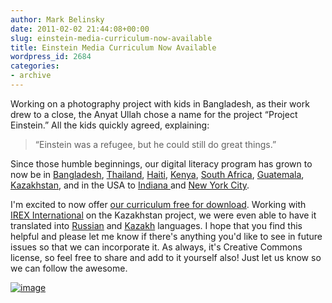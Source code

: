 ```yaml
---
author: Mark Belinsky
date: 2011-02-02 21:44:08+00:00
slug: einstein-media-curriculum-now-available
title: Einstein Media Curriculum Now Available
wordpress_id: 2684
categories:
- archive
---
```


Working on a photography project with kids in Bangladesh, as their work drew to a close, the Anyat Ullah chose a name for the  project “Project Einstein.” All the kids quickly agreed, explaining:


> “Einstein was a refugee,  but he could still do great things.”


Since those humble beginnings, our digital literacy program has grown to now be in [Bangladesh](http://bit.ly/cNqcWK), [Thailand](http://bit.ly/9BPJCh), [Haiti](http://bit.ly/abdGJC), [Kenya](http://bit.ly/dppg5U), [South Africa](http://bit.ly/aAqQ7K), [Guatemala](http://bit.ly/ba07gc), [Kazakhstan](http://digital-democracy.org/2010/11/17/tech-teens-in-kazakhstan/), and in the USA to [Indiana ](http://digital-democracy.org/2010/04/06/launching-project-einstein-indy-with-support-from-the-clowes-fund/)and [New York City](http://digital-democracy.org/2010/06/07/future-now-nyc%E2%80%99s-digital-storybook/).

I'm excited to now offer [our curriculum free for download](http://digital-democracy.org/what-we-do/materials/project-einstein-training-manual/). Working with [IREX International](http://www.irex.org/) on the Kazakhstan project, we were even able to have it translated into [Russian](http://digital-democracy.org/what-we-do/materials/project-einstein-training-manual/) and [Kazakh](http://digital-democracy.org/what-we-do/materials/project-einstein-training-manual/) languages. I hope that you find this helpful and please let me know if there's anything you'd like to see in future issues so that we can incorporate it. As always, it's Creative Commons license, so feel free to share and add to it yourself also! Just let us know so we can follow the awesome.

[![image](http://digital-democracy.org/wp-content/uploads/2011/02/eng_dd.png)](http://digital-democracy.org/what-we-do/materials/project-einstein-training-manual/)
